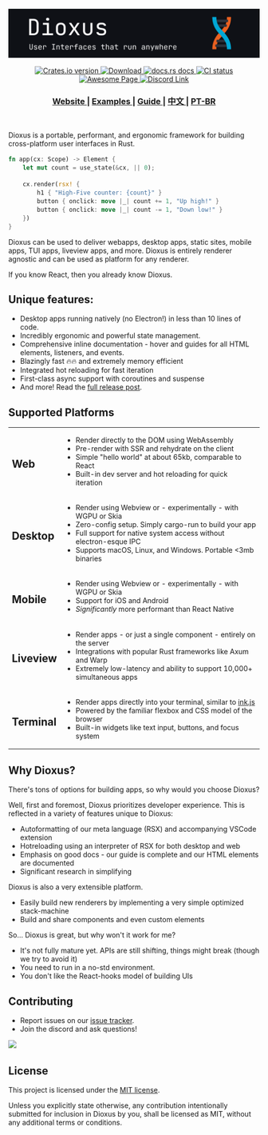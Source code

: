 <p align="center">
  <img src="./notes/header.svg">
</p>

<div align="center">
  <!-- Crates version -->
  <a href="https://crates.io/crates/dioxus">
    <img src="https://img.shields.io/crates/v/dioxus.svg?style=flat-square"
    alt="Crates.io version" />
  </a>
  <!-- Downloads -->
  <a href="https://crates.io/crates/dioxus">
    <img src="https://img.shields.io/crates/d/dioxus.svg?style=flat-square"
      alt="Download" />
  </a>
  <!-- docs -->
  <a href="https://docs.rs/dioxus">
    <img src="https://img.shields.io/badge/docs-latest-blue.svg?style=flat-square"
      alt="docs.rs docs" />
  </a>
  <!-- CI -->
  <a href="https://github.com/jkelleyrtp/dioxus/actions">
    <img src="https://github.com/dioxuslabs/dioxus/actions/workflows/main.yml/badge.svg"
      alt="CI status" />
  </a>

  <!--Awesome -->
  <a href="https://github.com/dioxuslabs/awesome-dioxus">
    <img src="https://cdn.rawgit.com/sindresorhus/awesome/d7305f38d29fed78fa85652e3a63e154dd8e8829/media/badge.svg" alt="Awesome Page" />
  </a>
  <!-- Discord -->
  <a href="https://discord.gg/XgGxMSkvUM">
    <img src="https://img.shields.io/discord/899851952891002890.svg?logo=discord&style=flat-square" alt="Discord Link" />
  </a>
</div>

<div align="center">
  <h3>
    <a href="https://dioxuslabs.com"> Website </a>
    <span> | </span>
    <a href="https://github.com/DioxusLabs/example-projects"> Examples </a>
    <span> | </span>
    <a href="https://dioxuslabs.com/guide"> Guide </a>
    <span> | </span>
    <a href="https://github.com/DioxusLabs/dioxus/blob/master/notes/README/ZH_CN.md"> 中文 </a>
    <span> | </span>
    <a href="https://github.com/DioxusLabs/dioxus/blob/master/translations/pt-br/README.md"> PT-BR </a>
  </h3>
</div>

<br/>

Dioxus is a portable, performant, and ergonomic framework for building cross-platform user interfaces in Rust.

```rust
fn app(cx: Scope) -> Element {
    let mut count = use_state(&cx, || 0);

    cx.render(rsx! {
        h1 { "High-Five counter: {count}" }
        button { onclick: move |_| count += 1, "Up high!" }
        button { onclick: move |_| count -= 1, "Down low!" }
    })
}
```

Dioxus can be used to deliver webapps, desktop apps, static sites, mobile apps, TUI apps, liveview apps, and more. Dioxus is entirely renderer agnostic and can be used as platform for any renderer.

If you know React, then you already know Dioxus.

## Unique features:
- Desktop apps running natively (no Electron!) in less than 10 lines of code.
- Incredibly ergonomic and powerful state management.
- Comprehensive inline documentation - hover and guides for all HTML elements, listeners, and events.
- Blazingly fast 🔥🔥 and extremely memory efficient
- Integrated hot reloading for fast iteration
- First-class async support with coroutines and suspense
- And more! Read the [full release post](https://dioxuslabs.com/blog/introducing-dioxus/).

## Supported Platforms
<table style="width:100%">
  <tr>
    <td><h2>Web</h2></td>
    <td>
      <ul>
        <li>Render directly to the DOM using WebAssembly</li>
        <li>Pre-render with SSR and rehydrate on the client</li>
        <li>Simple "hello world" at about 65kb, comparable to React</li>
        <li>Built-in dev server and hot reloading for quick iteration</li>
      </ul>
    </td>
  </tr>
  <tr>
    <td><h2>Desktop</h2></td>
    <td>
      <ul>
        <li>Render using Webview or - experimentally - with WGPU or Skia </li>
        <li>Zero-config setup. Simply cargo-run to build your app </li>
        <li>Full support for native system access without electron-esque IPC </li>
        <li>Supports macOS, Linux, and Windows. Portable <3mb binaries </li>
      </ul>
    </td>
  </tr>
  <tr>
    <td><h2>Mobile</h2></td>
    <td>
      <ul>
        <li>Render using Webview or - experimentally - with WGPU or Skia </li>
        <li>Support for iOS and Android </li>
        <li><em>Significantly</em> more performant than React Native </li>
      </ul>
    </td>
  </tr>
  <tr>
    <td><h2>Liveview</h2></td>
    <td>
      <ul>
        <li>Render apps - or just a single component - entirely on the server</li>
        <li>Integrations with popular Rust frameworks like Axum and Warp</li>
        <li>Extremely low-latency and ability to support 10,000+ simultaneous apps</li>
      </ul>
    </td>
  </tr>
  <tr>
    <td><h2>Terminal</h2></td>
    <td>
      <ul>
        <li>Render apps directly into your terminal, similar to <a href="https://github.com/vadimdemedes/ink"> ink.js</a></li>
        <li>Powered by the familiar flexbox and CSS model of the browser</li>
        <li>Built-in widgets like text input, buttons, and focus system</li>
      </ul>
    </td>
  </tr>
</table>

## Why Dioxus?
There's tons of options for building apps, so why would you choose Dioxus?

Well, first and foremost, Dioxus prioritizes developer experience. This is reflected in a variety of features unique to Dioxus:

- Autoformatting of our meta language (RSX) and accompanying VSCode extension
- Hotreloading using an interpreter of RSX for both desktop and web
- Emphasis on good docs - our guide is complete and our HTML elements are documented
- Significant research in simplifying

Dioxus is also a very extensible platform.

- Easily build new renderers by implementing a very simple optimized stack-machine
- Build and share components and even custom elements

So... Dioxus is great, but why won't it work for me?
- It's not fully mature yet. APIs are still shifting, things might break (though we try to avoid it)
- You need to run in a no-std environment.
- You don't like the React-hooks model of building UIs


## Contributing
- Report issues on our [issue tracker](https://github.com/dioxuslabs/dioxus/issues).
- Join the discord and ask questions!


<a href="https://github.com/dioxuslabs/dioxus/graphs/contributors">
  <img src="https://contrib.rocks/image?repo=dioxuslabs/dioxus&max=30&columns=10" />
</a>

## License
This project is licensed under the [MIT license].

[mit license]: https://github.com/DioxusLabs/dioxus/blob/master/LICENSE-MIT

Unless you explicitly state otherwise, any contribution intentionally submitted
for inclusion in Dioxus by you, shall be licensed as MIT, without any additional
terms or conditions.
